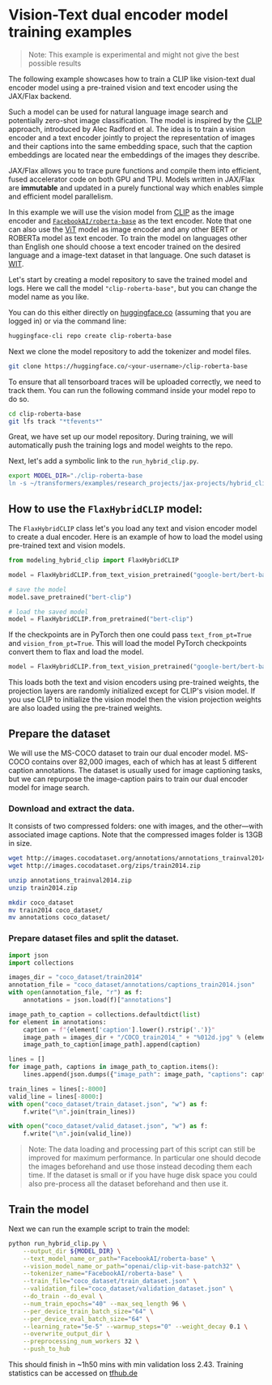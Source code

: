 <!---
Copyright 2021 The HuggingFace Team. All rights reserved.

Licensed under the Apache License, Version 2.0 (the "License");
you may not use this file except in compliance with the License.
You may obtain a copy of the License at

    http://www.apache.org/licenses/LICENSE-2.0

Unless required by applicable law or agreed to in writing, software
distributed under the License is distributed on an "AS IS" BASIS,
WITHOUT WARRANTIES OR CONDITIONS OF ANY KIND, either express or implied.
See the License for the specific language governing permissions and
limitations under the License.
-->

# Vision-Text dual encoder model training examples

> Note: This example is experimental and might not give the best possible results

The following example showcases how to train a CLIP like vision-text dual encoder model
using a pre-trained vision and text encoder using the JAX/Flax backend.

Such a model can be used for natural language image search and potentially zero-shot image classification.
The model is inspired by the [CLIP](https://openai.com/blog/clip/) approach, introduced by Alec Radford et al.
The idea is to train a vision encoder and a text encoder jointly to project the representation of images and their
captions into the same embedding space, such that the caption embeddings are located near the embeddings
of the images they describe.

JAX/Flax allows you to trace pure functions and compile them into efficient, fused accelerator code on both GPU and TPU.
Models written in JAX/Flax are **immutable** and updated in a purely functional
way which enables simple and efficient model parallelism.

In this example we will use the vision model from [CLIP](https://huggingface.co/models?filter=clip)
as the image encoder and [`FacebookAI/roberta-base`](https://huggingface.co/FacebookAI/roberta-base) as the text encoder.
Note that one can also use the [ViT](https://huggingface.co/models?filter=vit) model as image encoder and any other BERT or ROBERTa model as text encoder.
To train the model on languages other than English one should choose a text encoder trained on the desired
language and a image-text dataset in that language. One such dataset is [WIT](https://github.com/google-research-datasets/wit).	

Let's start by creating a model repository to save the trained model and logs.
Here we call the model `"clip-roberta-base"`, but you can change the model name as you like.

You can do this either directly on [huggingface.co](https://huggingface.co/new) (assuming that
you are logged in) or via the command line:

```bash
huggingface-cli repo create clip-roberta-base
```
Next we clone the model repository to add the tokenizer and model files.
```bash
git clone https://huggingface.co/<your-username>/clip-roberta-base
```
To ensure that all tensorboard traces will be uploaded correctly, we need to 
track them. You can run the following command inside your model repo to do so.

```bash
cd clip-roberta-base
git lfs track "*tfevents*"
```

Great, we have set up our model repository. During training, we will automatically
push the training logs and model weights to the repo.

Next, let's add a symbolic link to the `run_hybrid_clip.py`.

```bash
export MODEL_DIR="./clip-roberta-base
ln -s ~/transformers/examples/research_projects/jax-projects/hybrid_clip/run_hybrid_clip.py run_hybrid_clip.py
```

## How to use the `FlaxHybridCLIP` model:

The `FlaxHybridCLIP` class let's you load any text and vision encoder model to create a dual encoder. 
Here is an example of how to load the model using pre-trained text and vision models.

```python
from modeling_hybrid_clip import FlaxHybridCLIP

model = FlaxHybridCLIP.from_text_vision_pretrained("google-bert/bert-base-uncased", "openai/clip-vit-base-patch32")

# save the model
model.save_pretrained("bert-clip")

# load the saved model
model = FlaxHybridCLIP.from_pretrained("bert-clip")
```

If the checkpoints are in PyTorch then one could pass `text_from_pt=True` and `vision_from_pt=True`. This will load the model
PyTorch checkpoints convert them to flax and load the model.

```python
model = FlaxHybridCLIP.from_text_vision_pretrained("google-bert/bert-base-uncased", "openai/clip-vit-base-patch32", text_from_pt=True, vision_from_pt=True)
```

This loads both the text and vision encoders using pre-trained weights, the projection layers are randomly
initialized except for CLIP's vision model. If you use CLIP to initialize the vision model then the vision projection weights are also
loaded using the pre-trained weights.

## Prepare the dataset

We will use the MS-COCO dataset to train our dual encoder model. MS-COCO contains over 82,000 images, each of which has at least 5 different caption annotations. The dataset is usually used for image captioning tasks, but we can repurpose the image-caption pairs to train our dual encoder model for image search.

### Download and extract the data.

It consists of two compressed folders: one with images, and the other—with associated image captions. Note that the compressed images folder is 13GB in size.

```bash
wget http://images.cocodataset.org/annotations/annotations_trainval2014.zip
wget http://images.cocodataset.org/zips/train2014.zip

unzip annotations_trainval2014.zip
unzip train2014.zip

mkdir coco_dataset
mv train2014 coco_dataset/
mv annotations coco_dataset/
```

### Prepare dataset files and split the dataset.

```python
import json
import collections

images_dir = "coco_dataset/train2014"
annotation_file = "coco_dataset/annotations/captions_train2014.json"
with open(annotation_file, "r") as f:
    annotations = json.load(f)["annotations"]

image_path_to_caption = collections.defaultdict(list)
for element in annotations:
    caption = f"{element['caption'].lower().rstrip('.')}"
    image_path = images_dir + "/COCO_train2014_" + "%012d.jpg" % (element["image_id"])
    image_path_to_caption[image_path].append(caption)

lines = []
for image_path, captions in image_path_to_caption.items():
    lines.append(json.dumps({"image_path": image_path, "captions": captions}))

train_lines = lines[:-8000]
valid_line = lines[-8000:]
with open("coco_dataset/train_dataset.json", "w") as f:
    f.write("\n".join(train_lines))

with open("coco_dataset/valid_dataset.json", "w") as f:
    f.write("\n".join(valid_line))
```

> Note: The data loading and processing part of this script can still be improved for maximum performance. In particular one should decode the images beforehand and use those instead decoding them each time. If the dataset is small or if you have huge disk space you could also pre-process all the dataset beforehand and then use it.

## Train the model
Next we can run the example script to train the model:

```bash
python run_hybrid_clip.py \
    --output_dir ${MODEL_DIR} \
    --text_model_name_or_path="FacebookAI/roberta-base" \
    --vision_model_name_or_path="openai/clip-vit-base-patch32" \
    --tokenizer_name="FacebookAI/roberta-base" \
    --train_file="coco_dataset/train_dataset.json" \
    --validation_file="coco_dataset/validation_dataset.json" \
    --do_train --do_eval \
    --num_train_epochs="40" --max_seq_length 96 \
    --per_device_train_batch_size="64" \
    --per_device_eval_batch_size="64" \
    --learning_rate="5e-5" --warmup_steps="0" --weight_decay 0.1 \
    --overwrite_output_dir \
    --preprocessing_num_workers 32 \
    --push_to_hub
```

This should finish in ~1h50 mins with min validation loss 2.43. Training statistics can be accessed on [tfhub.de](https://tensorboard.dev/experiment/RUNPYd1yRgSD5kZSb9hDig/#scalars)
